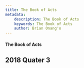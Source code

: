 ```yaml
---
title: The Book of Acts
metadata:
    description: The Book of Acts
    keywords: The Book of Acts
    author: Brian Onang'o
---
```


#### The Book of Acts

## 2018 Quater 3
